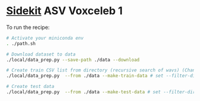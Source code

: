 [Sidekit](https://git-lium.univ-lemans.fr/speaker/sidekit) ASV Voxceleb 1
===

To run the recipe:

```bash
# Activate your miniconda env
. ./path.sh

# Download dataset to data
./local/data_prep.py --save-path ./data --download

# Create train CSV list from directory (recursive search of wavs) (Change `--from data` if you already have downloaded the wavs)
./local/data_prep.py  --from ./data --make-train-data # set --filter-dir if your data dir structure differ from the '--download' one (e.g.: voxceleb1/wav/)

# Create test data
./local/data_prep.py  --from ./data --make-test-data # set --filter-dir if your data dir structure differ from the '--download' one (e.g.: voxceleb1_test/wav/)
```
